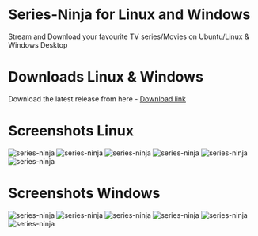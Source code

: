 # Series-Ninja for Linux and Windows
Stream and Download your favourite TV series/Movies on Ubuntu/Linux &amp; Windows Desktop

# Downloads Linux & Windows

Download the latest release from here -
[Download link](https://github.com/keshavbhatt/series-ninja/releases)

# Screenshots Linux 

![series-ninja](https://github.com/keshavbhatt/series-ninja/blob/master/screenshots/lin/sc1.jpg?raw=true)
![series-ninja](https://github.com/keshavbhatt/series-ninja/blob/master/screenshots/lin/sc2.jpg?raw=true)
![series-ninja](https://github.com/keshavbhatt/series-ninja/blob/master/screenshots/lin/sc3.jpg?raw=true)
![series-ninja](https://github.com/keshavbhatt/series-ninja/blob/master/screenshots/lin/sc4.jpg?raw=true)
![series-ninja](https://github.com/keshavbhatt/series-ninja/blob/master/screenshots/lin/sc5.jpg?raw=true)
![series-ninja](https://github.com/keshavbhatt/series-ninja/blob/master/screenshots/lin/sc6.jpg?raw=true)


# Screenshots Windows 

![series-ninja](https://github.com/keshavbhatt/series-ninja/blob/master/screenshots/win/sc1.jpg?raw=true)
![series-ninja](https://github.com/keshavbhatt/series-ninja/blob/master/screenshots/win/sc2.jpg?raw=true)
![series-ninja](https://github.com/keshavbhatt/series-ninja/blob/master/screenshots/win/sc3.jpg?raw=true)
![series-ninja](https://github.com/keshavbhatt/series-ninja/blob/master/screenshots/win/sc4.jpg?raw=true)
![series-ninja](https://github.com/keshavbhatt/series-ninja/blob/master/screenshots/win/sc5.jpg?raw=true)
![series-ninja](https://github.com/keshavbhatt/series-ninja/blob/master/screenshots/win/sc6.jpg?raw=true)

